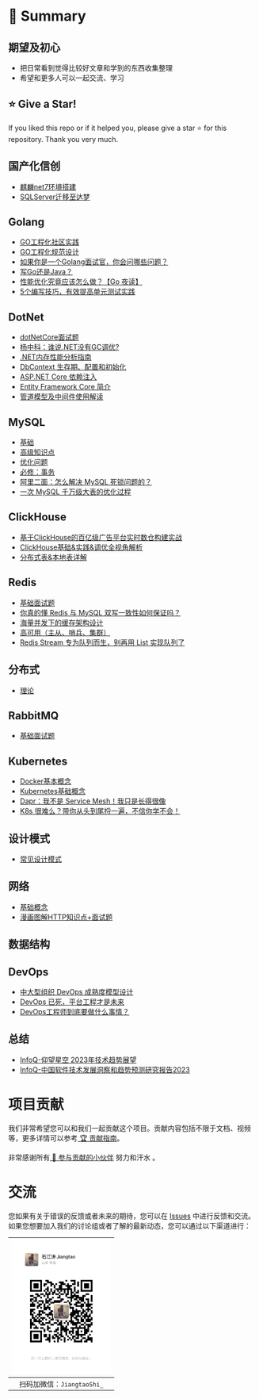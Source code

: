 # 💎 Summary

## 期望及初心

- 把日常看到觉得比较好文章和学到的东西收集整理
- 希望和更多人可以一起交流、学习

## ⭐️ Give a Star!

If you liked this repo or if it helped you, please give a star ⭐️ for this repository.
Thank you very much.

## 国产化信创
- [麒麟net7环境搭建](.net/Localization.md)
- [SQLServer迁移至达梦](.net/Localization.md)

## Golang

- [GO工程化社区实践](https://mp.weixin.qq.com/s/vHkrgM8lfFQ6stCWH0tnTg)
- [GO工程化规范设计](https://mp.weixin.qq.com/s/1cy0vbiU5MZNVazvOsMf5Q)
- [如果你是一个Golang面试官，你会问哪些问题？](https://mp.weixin.qq.com/s/vHkrgM8lfFQ6stCWH0tnTg)
- [写Go还是Java？](https://mp.weixin.qq.com/s/Xw6QKXWqueQfiQp5c1QumQ)
- [性能优化究竟应该怎么做？【Go 夜读】](https://www.bilibili.com/video/BV1Z64y1m7uc/?is_story_h5=false&p=1&share_from=ugc&share_medium=iphone&share_plat=ios&share_session_id=FD026352-8021-42BF-8593-40F31C78D31B&share_source=WEIXIN_MONMENT&share_tag=s_i&timestamp=1663564288&unique_k=46fRLwQ&vd_source=a178e036ec67d254756a661c72a9d0e3)
- [5个编写技巧，有效提高单元测试实践](https://mp.weixin.qq.com/s/wQjFlXbK3MqKTUX2TfRR0g)

## DotNet


- [dotNetCore面试题](.net/.NetCore.md)
- [杨中科：谁说.NET没有GC调优?](https://mp.weixin.qq.com/s/DXnE88avIUE1HT61KWC9-A)
- [.NET内存性能分析指南](https://github.com/Maoni0/mem-doc/blob/master/doc/.NETMemoryPerformanceAnalysis.zh-CN.md)
- [DbContext 生存期、配置和初始化](https://learn.microsoft.com/zh-cn/ef/core/dbcontext-configuration/)
- [ASP.NET Core 依赖注入](https://learn.microsoft.com/zh-cn/aspnet/core/fundamentals/dependency-injection?view=aspnetcore-5.0#service-lifetimes)
- [Entity Framework Core 简介](https://learn.microsoft.com/zh-cn/dotnet/architecture/microservices/microservice-ddd-cqrs-patterns/infrastructure-persistence-layer-implementation-entity-framework-core)
- [管道模型及中间件使用解读](https://www.cnblogs.com/jlion/p/12392384.html)

## MySQL

- [基础](mysql/MySQL基础.md)
- [高级知识点](mysql/MySQL高级知识点.md)
- [优化问题](mysql/MySQL优化问题.xmind)
- [必修：事务](https://xie.infoq.cn/article/f0231cd29e814cc04ba4364db)
- [阿里二面：怎么解决 MySQL 死锁问题的？](https://xie.infoq.cn/article/41285fabb8c4ca612d150b415)
- [一次 MySQL 千万级大表的优化过程](https://developer.aliyun.com/article/781987?spm=a2c6h.12873581.0.0.6f0595b0laKOAU&groupCode=maxcompute)

## ClickHouse

- [基于ClickHouse的百亿级广告平台实时数仓构建实战](https://mp.weixin.qq.com/s/MQEXyhyhSOHCt6YF4PFXEw)
- [ClickHouse基础&实践&调优全视角解析](https://mp.weixin.qq.com/s/aJ7vdaG8LpBpBB5fCN0ncQ)
- [分布式表&本地表详解](https://mp.weixin.qq.com/s/ENG6rN5i28fFdDBn1MZm1A)

## Redis

- [基础面试题](redis/Redis.md)
- [你真的懂 Redis 与 MySQL 双写一致性如何保证吗？](https://xie.infoq.cn/article/0053b76bedbd7dd40137beecb)
- [海量并发下的缓存架构设计](https://mp.weixin.qq.com/s/9tblPSzLvEagjlYuA-RnUw)
- [高可用（主从、哨兵、集群）](https://xie.infoq.cn/article/6c3500c66c3cdee3d72b88780)
- [Redis Stream 专为队列而生，别再用 List 实现队列了](https://xie.infoq.cn/article/4b8e89e3605363b7e621d580f)

## 分布式

- [理论](distributed/分布式理论.md)

## RabbitMQ

- [基础面试题](rabbitmq/RabbitMQ.md)

## Kubernetes

- [Docker基本概念](https://www.yuque.com/leifengyang/oncloud/mbvigg)
- [Kubernetes基础概念](https://www.yuque.com/leifengyang/oncloud/ghnb83)
- [Dapr：我不是 Service Mesh！我只是长得很像](https://xie.infoq.cn/article/950b7ede0479f9f337b4bf2a9)
- [K8s 很难么？带你从头到尾捋一遍，不信你学不会！](https://mp.weixin.qq.com/s/hgCAx5HRiLyIbLffYBpuog)

## 设计模式

- [常见设计模式](designmode/设计模式.md)

## 网络

- [基础概念](network/网络.md)
- [漫画图解HTTP知识点+面试题](https://mp.weixin.qq.com/s/wNRoDoW_VEqiq8JelePj2g)

## 数据结构

## DevOps

- [中大型组织 DevOps 成熟度模型设计](https://xie.infoq.cn/article/ff46d62262813cdae1fb4e79d)
- [DevOps 已死，平台工程才是未来](https://www.infoq.cn/article/7porVp7qVF03BVc2tDd6)
- [DevOps工程师到底要做什么事情？](https://time.geekbang.org/column/article/96895?utm_source=related_read&utm_medium=article&utm_term=related_read)

## 总结

- [InfoQ-仰望星空 2023年技术趋势展望](https://www.infoq.cn/video/x0HfHmI6FDZf6fSLwMch)
- [InfoQ-中国软件技术发展洞察和趋势预测研究报告2023](pdf/中国软件技术发展洞察和趋势预测研究报告2023.pdf)

# 项目贡献

我们非常希望您可以和我们一起贡献这个项目。贡献内容包括不限于文档、视频等，更多详情可以参考[ 🏆 贡献指南](./CONTRIBUTING.md)。

非常感谢所有[ 👬 参与贡献的小伙伴](./CONTRIBUTORS.md) 努力和汗水 。

# 交流

您如果有关于错误的反馈或者未来的期待，您可以在 [Issues](https://github.com/serverless-devs/serverless-devs/issues) 中进行反馈和交流。
如果您想要加入我们的讨论组或者了解的最新动态，您可以通过以下渠道进行：

<p align="center">


| <img src="./pdf/jiangtao.jpg" width="200px" > |
| --------------------------------------------- |
| <center>扫码加微信：`JiangtaoShi_`</center>   |

</p>
